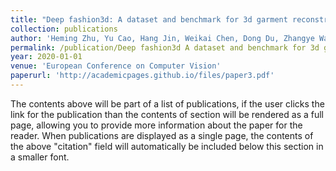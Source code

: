 ```yaml
---
title: "Deep fashion3d: A dataset and benchmark for 3d garment reconstruction from single images"
collection: publications
author: 'Heming Zhu, Yu Cao, Hang Jin, Weikai Chen, Dong Du, Zhangye Wang, Shuguang Cui, and Xiaoguang Han'
permalink: /publication/Deep fashion3d A dataset and benchmark for 3d garment reconstruction from single images
year: 2020-01-01
venue: 'European Conference on Computer Vision'
paperurl: 'http://academicpages.github.io/files/paper3.pdf'
---
```


The contents above will be part of a list of publications, if the user clicks the link for the publication than the contents of section will be rendered as a full page, allowing you to provide more information about the paper for the reader. When publications are displayed as a single page, the contents of the above "citation" field will automatically be included below this section in a smaller font.
